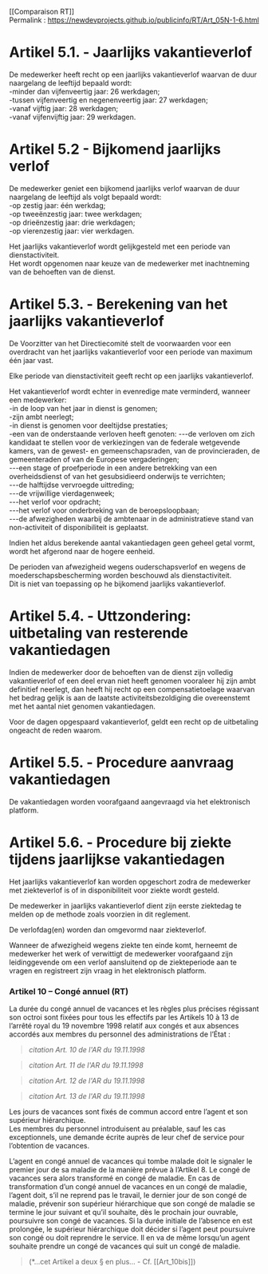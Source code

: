 [[Comparaison RT]]  
Permalink : https://newdevprojects.github.io/publicinfo/RT/Art_05N-1-6.html

# Artikel 5.1. - Jaarlijks vakantieverlof 

De medewerker heeft recht op een jaarlijks vakantieverlof waarvan de duur naargelang de leeftijd bepaald wordt:  
-minder dan vijfenveertig jaar: 26 werkdagen;  
-tussen vijfenveertig en negenenveertig jaar: 27 werkdagen;  
-vanaf vijftig jaar: 28 werkdagen;  
-vanaf vijfenvijftig jaar: 29 werkdagen. 

# Artikel 5.2 - Bijkomend jaarlijks verlof

De medewerker geniet een bijkomend jaarlijks verlof waarvan de duur naargelang de leeftijd als volgt bepaald wordt:  
-op zestig jaar: één werkdag;  
-op tweeënzestig jaar: twee werkdagen;  
-op drieënzestig jaar: drie werkdagen;  
-op vierenzestig jaar: vier werkdagen. 

Het jaarlijks vakantieverlof wordt gelijkgesteld met een periode van dienstactiviteit.  
Het wordt opgenomen naar keuze van de medewerker met inachtneming van de behoeften van de dienst. 

# Artikel 5.3. - Berekening van het jaarlijks vakantieverlof

De Voorzitter van het Directiecomité stelt de voorwaarden voor een overdracht van het jaarlijks vakantieverlof voor een periode van maximum één jaar vast. 

Elke periode van dienstactiviteit geeft recht op een jaarlijks vakantieverlof. 

Het vakantieverlof wordt echter in evenredige mate verminderd, wanneer een medewerker:  
-in de loop van het jaar in dienst is genomen;  
-zijn ambt neerlegt;  
-in dienst is genomen voor deeltijdse prestaties;  
-een van de onderstaande verloven heeft genoten: 
---de verloven om zich kandidaat te stellen voor de verkiezingen van de federale wetgevende kamers, van de gewest- en gemeenschapsraden, van de provincieraden, de gemeenteraden of van de Europese vergaderingen;  
---een stage of proefperiode in een andere betrekking van een overheidsdienst of van het gesubsidieerd onderwijs te verrichten;  
---de halftijdse vervroegde uittreding;  
---de vrijwillige vierdagenweek;  
---het verlof voor opdracht;  
---het verlof voor onderbreking van de beroepsloopbaan;  
---de afwezigheden waarbij de ambtenaar in de administratieve stand van non-activiteit of disponibiliteit is geplaatst. 

Indien het aldus berekende aantal vakantiedagen geen geheel getal vormt, wordt het afgerond naar de hogere eenheid. 

De perioden van afwezigheid wegens ouderschapsverlof en wegens de moederschapsbescherming worden beschouwd als dienstactiviteit.  
Dit is niet van toepassing op he bijkomend jaarlijks vakantieverlof. 

# Artikel 5.4. - Uttzondering: uitbetaling van resterende vakantiedagen

Indien de medewerker door de behoeften van de dienst zijn volledig vakantieverlof of een deel ervan niet heeft genomen vooraleer hij zijn ambt definitief neerlegt, dan heeft hij recht op een compensatietoelage waarvan het bedrag gelijk is aan de laatste activiteitsbezoldiging die overeenstemt met het aantal niet genomen vakantiedagen. 

Voor de dagen opgespaard vakantieverlof, geldt een recht op de uitbetaling ongeacht de reden waarom. 

# Artikel 5.5. - Procedure aanvraag vakantiedagen

De vakantiedagen worden voorafgaand aangevraagd via het elektronisch platform. 

# Artikel 5.6. - Procedure bij ziekte tijdens jaarlijkse vakantiedagen

Het jaarlijks vakantieverlof kan worden opgeschort zodra de medewerker met ziekteverlof is of in disponibiliteit voor ziekte wordt gesteld. 

De medewerker in jaarlijks vakantieverlof dient zijn eerste ziektedag te melden op de methode zoals voorzien in dit reglement. 

De verlofdag(en) worden dan omgevormd naar ziekteverlof. 

Wanneer de afwezigheid wegens ziekte ten einde komt, herneemt de medewerker het werk of verwittigt de medewerker voorafgaand zijn leidinggevende om een verlof aansluitend op de ziekteperiode aan te vragen en registreert zijn vraag in het elektronisch platform. 

### Artikel 10 – Congé annuel  (RT)

La durée du congé annuel de vacances et les règles plus précises régissant son octroi sont fixées  pour tous les effectifs par les Artikels 10 à 13 de l’arrêté royal du 19 novembre 1998 relatif aux congés et aux absences accordés aux membres du personnel des administrations de l’État :

> *citation Art. 10 de l'AR du 19.11.1998*


> *citation Art. 11 de l'AR du 19.11.1998*


> *citation Art. 12 de l'AR du 19.11.1998*


> *citation Art. 13 de l'AR du 19.11.1998*

Les jours de vacances sont fixés de commun accord entre l’agent et son supérieur hiérarchique.  
Les membres du personnel introduisent au préalable, sauf les cas exceptionnels, une demande écrite auprès de leur chef de service pour l’obtention de vacances. 

L’agent en congé annuel de vacances qui tombe malade doit le signaler le premier jour de sa maladie de la manière prévue à l’Artikel 8. Le congé de vacances sera alors transformé en congé de maladie. En cas de transformation d’un congé annuel de vacances en un congé de maladie, l’agent doit, s’il ne reprend pas le travail, le dernier jour de son congé de maladie, prévenir son supérieur hiérarchique que son congé de maladie se termine le jour suivant et qu’il souhaite, dès le prochain jour ouvrable, poursuivre son congé de vacances. Si la durée initiale de l’absence en est prolongée, le supérieur hiérarchique doit décider si l’agent peut poursuivre son congé ou doit reprendre le service. Il en va de même lorsqu’un agent souhaite prendre un congé de vacances qui suit un congé de maladie.

> (*...cet Artikel a deux § en plus... - Cf. [[Art_10bis]])


